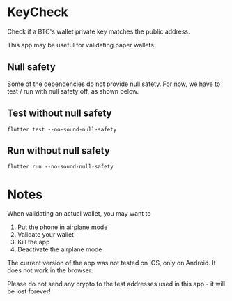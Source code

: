 # KeyCheck

Check if a BTC's wallet private key matches the public address.

This app may be useful for validating paper wallets.


## Null safety
Some of the dependencies do not provide null safety. 
For now, we have to test / run with null safety off, as shown below.

## Test without null safety
```
flutter test --no-sound-null-safety
```

## Run without null safety
```
flutter run --no-sound-null-safety
```

# Notes

When validating an actual wallet, you may want to 
1. Put the phone in airplane mode
2. Validate your wallet
3. Kill the app
4. Deactivate the airplane mode

The current version of the app was not tested on iOS, only on Android.
It does not work in the browser.

Please do not send any crypto to the test addresses used in this app - it will be lost forever!